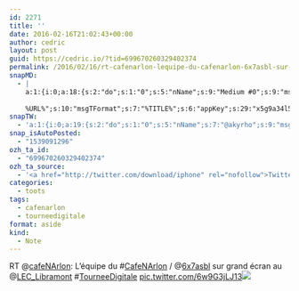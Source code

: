 ```yaml
---
id: 2271
title: ''
date: 2016-02-16T21:02:43+00:00
author: cedric
layout: post
guid: https://cedric.io/?tid=699670260329402374
permalink: /2016/02/16/rt-cafenarlon-lequipe-du-cafenarlon-6x7asbl-sur-grand-ecran-au-lec_libramont-tourneedigitale-pic-twitter-com-6w9g3jlj13/
snapMD:
  - |
    a:1:{i:0;a:18:{s:2:"do";s:1:"0";s:5:"nName";s:9:"Medium #0";s:9:"msgFormat";s:19:"%FULLTEXT%
    
    %URL%";s:10:"msgTFormat";s:7:"%TITLE%";s:6:"appKey";s:29:"x5g9a34l5z294i5y2q284e4g54454";s:6:"appSec";s:85:"d3h0a44e4s2b4i5u2r234m5f5b4v2l5q2a444h574347464a454x2w20374447494c484b4w2c464f5u2d4z2";s:8:"inclTags";s:1:"1";s:7:"fltrsOn";i:0;s:5:"fltrs";a:0:{}s:7:"proxyOn";i:0;s:7:"useSURL";i:0;s:1:"v";i:350;s:4:"publ";s:1:"0";s:11:"accessToken";s:65:"2353413aa5437433e5648ccf74a16119308317c52d1a24d8ed99f26add037528a";s:12:"appAppUserID";s:65:"104b21fd8da79171a6e7bf800d03b4b761204f242935e05d2d86850a6b1635f77";s:14:"appAppUserName";s:26:"Cédric Bousmanne (akyrho)";s:13:"appAppUserURL";s:26:"https://medium.com/@akyrho";s:7:"pubList";a:0:{}}}
snapTW:
  - 'a:1:{i:0;a:19:{s:2:"do";s:1:"0";s:5:"nName";s:7:"@akyrho";s:9:"msgFormat";s:26:"%TITLE%. %EXCERPT% - %URL%";s:6:"appKey";s:55:"x5g9a8325v2y475r3c4m48584n53446p423r3r5u3e356j5j3k4r2p3";s:6:"appSec";s:105:"d3h0a94o46415u594v3q5l5n5l4r4x474x4j484o473u4i5w2m4k494z2k344n306n5r3l5v2s554p4n3p3k45495c3z4v4d3m3u5w525";s:7:"fltrsOn";i:0;s:5:"fltrs";a:0:{}s:7:"proxyOn";i:0;s:7:"useSURL";i:0;s:1:"v";i:350;s:5:"twURL";s:25:"http://twitter.com/akyrho";s:11:"accessToken";s:50:"6678782-Eyg60SCeh7762DEIsYtTPD5GVeOuSN8ATMdF2Lpppe";s:14:"accessTokenSec";s:45:"PgGDCbcYLJnR5esZjY9ID72A33mUNCYnQwaQTBsojSJNa";s:5:"tw140";i:0;s:10:"riComments";s:1:"1";s:11:"riCommentsM";s:1:"1";s:12:"riCommentsAA";s:1:"1";s:8:"attchImg";s:1:"1";s:9:"wpImgSize";s:4:"full";}}'
snap_isAutoPosted:
  - "1539091296"
ozh_ta_id:
  - "699670260329402374"
ozh_ta_source:
  - '<a href="http://twitter.com/download/iphone" rel="nofollow">Twitter for iPhone</a>'
categories:
  - toots
tags:
  - cafenarlon
  - tourneedigitale
format: aside
kind:
  - Note
---
```

RT <span class="username username_linked">@<a href="https://twitter.com/cafeNArlon" title="Café Numérique Arlon">cafeNArlon</a></span>: L&rsquo;équipe du <span class="hashtag hashtag_local">#<a href="https://cedric.io/tag/cafenarlon/">CafeNArlon</a> / <span class="username username_linked">@<a href="https://twitter.com/6x7asbl" title="6x7 ASBL">6x7asbl</a></span> sur grand écran au <span class="username username_linked">@<a href="https://twitter.com/LEC_Libramont" title="Libramont Exhibition">LEC_Libramont</a></span> <span class="hashtag hashtag_local">#<a href="https://cedric.io/tag/tourneedigitale/">TourneeDigitale</a> <a href="https://twitter.com/cafeNArlon/status/699669836117491712/photo/1" title="https://twitter.com/cafeNArlon/status/699669836117491712/photo/1" class="link link_untco link_untco_image">pic.twitter.com/6w9G3jLJ13</a><span class="embed_image embed_image_yes"><a href="https://twitter.com/cafeNArlon/status/699669836117491712/photo/1"><img src="https://i1.wp.com/pbs.twimg.com/media/CbW5_qoUEAAy-HG.jpg?w=900&#038;ssl=1" data-recalc-dims="1" /></a></span></p>